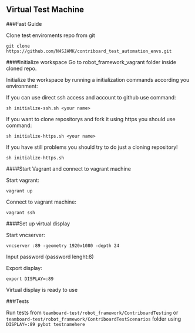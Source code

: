 ## Virtual Test Machine
  
###Fast Guide

Clone test enviroments repo from git

```
git clone https://github.com/N4SJAMK/contriboard_test_automation_envs.git
```

####Initialize workspace
Go to robot_framework_vagrant folder inside cloned repo.

Initialize the workspace by running a initialization commands according you environment:


If you can use direct ssh access and account to github use command:
```
sh initialize-ssh.sh <your name>
```

If you want to clone repositorys and fork it using https you should use command:
```
sh initialize-https.sh <your name>
```

If you have still problems you should try to do just a cloning repository!
```
sh initialize-https.sh
```

####Start Vagrant and connect to vagrant machine

Start vagrant:
```
vagrant up
```

Connect to vagrant machine:
```
vagrant ssh
```

####Set up virtual display

Start vncserver:
```
vncserver :89 -geometry 1920x1080 -depth 24
```

Input password (password lenght:8)


Export display:
```
export DISPLAY=:89
```

Virtual display is ready to use


###Tests

Run tests from ```teamboard-test/robot_framework/ContriboardTesting``` or ```teamboard-test/robot_framework/ContriboardTestScenarios``` folder using ```DISPLAY=:89 pybot testnamehere```

